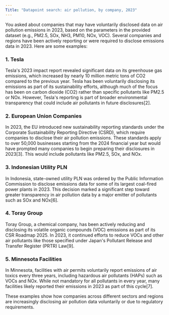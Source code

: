 ```yaml
---
Title: "Datapoint search: air pollution, by company, 2023"
---
```


You asked about companies that may have voluntarily disclosed data on air pollution emissions in 2023, based on the parameters in the provided dataset (e.g., PM2.5, SOx, NH3, PM10, NOx, VOC). Several companies and regions have been actively reporting or were required to disclose emissions data in 2023. Here are some examples:

### 1. Tesla

Tesla's 2023 impact report revealed significant data on its greenhouse gas emissions, which increased by nearly 10 million metric tons of CO2 compared to the previous year. Tesla has been voluntarily disclosing its emissions as part of its sustainability efforts, although much of the focus has been on carbon dioxide (CO2) rather than specific pollutants like PM2.5 or NOx. However, Tesla's reporting is part of broader environmental transparency that could include air pollutants in future disclosures\[2].

### 2. European Union Companies

In 2023, the EU introduced new sustainability reporting standards under the Corporate Sustainability Reporting Directive (CSRD), which require companies to disclose their air pollution emissions. These standards apply to over 50,000 businesses starting from the 2024 financial year but would have prompted many companies to begin preparing their disclosures in 2023\[3]. This would include pollutants like PM2.5, SOx, and NOx.

### 3. Indonesian Utility PLN

In Indonesia, state-owned utility PLN was ordered by the Public Information Commission to disclose emissions data for some of its largest coal-fired power plants in 2023. This decision marked a significant step toward greater transparency in air pollution data by a major emitter of pollutants such as SOx and NOx\[6].

### 4. Toray Group

Toray Group, a chemical company, has been actively reducing and disclosing its volatile organic compounds (VOC) emissions as part of its CSR Roadmap 2025. In 2023, it continued efforts to reduce VOCs and other air pollutants like those specified under Japan's Pollutant Release and Transfer Register (PRTR) Law\[9].

### 5. Minnesota Facilities

In Minnesota, facilities with air permits voluntarily report emissions of air toxics every three years, including hazardous air pollutants (HAPs) such as VOCs and NOx. While not mandatory for all pollutants in every year, many facilities likely reported their emissions in 2023 as part of this cycle\[7].

These examples show how companies across different sectors and regions are increasingly disclosing air pollution data voluntarily or due to regulatory requirements.

&#x20;
